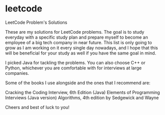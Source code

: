 # leetcode
LeetCode Problem's Solutions

These are my solutions for LeetCode problems. The goal is to study everyday with a specific study plan and prepare myself to become an employee of a big tech company in near future. This list is only going to grow as I am working on it every single day nowadays, and I hope that this will be beneficial for your study as well if you have the same goal in mind. 

I picked Java for tackling the problems. You can also choose C++ or Python, whichever you are comfortable with for interviews at large companies. 

Some of the books I use alongside and the ones that I recommend are:

Cracking the Coding Interview, 6th Edition (Java)
Elements of Programming Interviews (Java version)
Algorithms, 4th edition by Sedgewick and Wayne


Cheers and best of luck to you!


